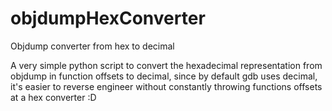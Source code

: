 # objdumpHexConverter
Objdump converter from hex to decimal

A very simple python script to convert the hexadecimal representation from objdump in function offsets to decimal, since by default gdb uses decimal, it's easier to reverse engineer without constantly throwing functions offsets at a hex converter :D
